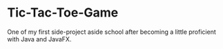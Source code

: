 # Tic-Tac-Toe-Game
One of my first side-project aside school after becoming a little proficient with Java and JavaFX.
